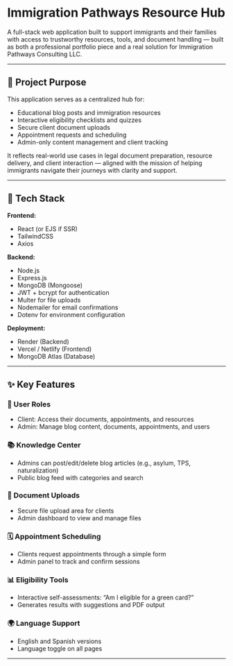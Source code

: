 # Immigration Pathways Resource Hub

A full-stack web application built to support immigrants and their families with access to trustworthy resources, tools, and document handling — built as both a professional portfolio piece and a real solution for Immigration Pathways Consulting LLC.

---

## 🌟 Project Purpose

This application serves as a centralized hub for:
- Educational blog posts and immigration resources
- Interactive eligibility checklists and quizzes
- Secure client document uploads
- Appointment requests and scheduling
- Admin-only content management and client tracking

It reflects real-world use cases in legal document preparation, resource delivery, and client interaction — aligned with the mission of helping immigrants navigate their journeys with clarity and support.

---

## 🧰 Tech Stack

**Frontend:**
- React (or EJS if SSR)
- TailwindCSS
- Axios

**Backend:**
- Node.js
- Express.js
- MongoDB (Mongoose)
- JWT + bcrypt for authentication
- Multer for file uploads
- Nodemailer for email confirmations
- Dotenv for environment configuration

**Deployment:**
- Render (Backend)
- Vercel / Netlify (Frontend)
- MongoDB Atlas (Database)

---

## ✨ Key Features

### 🔐 User Roles
- Client: Access their documents, appointments, and resources
- Admin: Manage blog content, documents, appointments, and users

### 📚 Knowledge Center
- Admins can post/edit/delete blog articles (e.g., asylum, TPS, naturalization)
- Public blog feed with categories and search

### 📄 Document Uploads
- Secure file upload area for clients
- Admin dashboard to view and manage files

### 🗓 Appointment Scheduling
- Clients request appointments through a simple form
- Admin panel to track and confirm sessions

### 📊 Eligibility Tools
- Interactive self-assessments: “Am I eligible for a green card?”
- Generates results with suggestions and PDF output

### 🌍 Language Support
- English and Spanish versions
- Language toggle on all pages

---